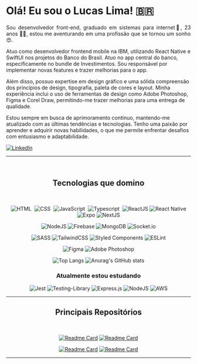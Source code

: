 # Olá! Eu sou o Lucas Lima! 🇧🇷

<p align='justify'>
Sou desenvolvedor front-end, graduado em sistemas para internet💚, 23 anos 👨‍💻, estou me aventurando em uma profissão que se tornou um sonho 😍.

Atuo como desenvolvedor frontend mobile na IBM, utilizando React Native e SwiftUI nos projetos do Banco do Brasil. Atuo no app central do banco, especificamente no bundle de Investimentos. Sou responsável por implementar novas features e trazer melhorias para o app. 

Além disso, possuo expertise em design gráfico e uma sólida compreensão dos princípios de design, tipografia, paleta de cores e layout. Minha experiência inclui o uso de ferramentas de design como Adobe Photoshop, Figma e Corel Draw, permitindo-me trazer melhorias para uma entrega de qualidade.

Estou sempre em busca de aprimoramento contínuo, mantendo-me atualizado com as últimas tendências e tecnologias. Tenho uma paixão por aprender e adquirir novas habilidades, o que me permite enfrentar desafios com entusiasmo e adaptabilidade.

[![LinkedIn](https://img.shields.io/badge/linkedin-%230077B5.svg?style=for-the-badge&logo=linkedin&logoColor=white)](https://linkedin.com/in/lucaslimasz)
</p>

<hr>

<div align='center'><br>

## Tecnologias que domino
<br>
  
![HTML](https://img.shields.io/badge/HTML5-E34F26?style=for-the-badge&logo=html5&logoColor=white)&nbsp;
![CSS](https://img.shields.io/badge/CSS3-1572B6?style=for-the-badge&logo=css3&logoColor=white)&nbsp;
![JavaScript](https://img.shields.io/badge/JavaScript-F7DF1E?style=for-the-badge&logo=javascript&logoColor=black)&nbsp;
![Typescript](https://img.shields.io/badge/Typescript-14354C?style=for-the-badge&logo=typescript&logoColor=white)&nbsp;
![ReactJS](https://img.shields.io/badge/ReactJS-1572B6.svg?style=for-the-badge&logo=React&logoColor=white)
![React Native](https://img.shields.io/badge/react_native-%2320232a.svg?style=for-the-badge&logo=react&logoColor=%2361DAFB)
![Expo](https://img.shields.io/badge/expo-1C1E24?style=for-the-badge&logo=expo&logoColor=#D04A37)
![NextJS](https://img.shields.io/badge/next.js-000000?style=for-the-badge&logo=nextdotjs&logoColor=white)

![NodeJS](https://img.shields.io/badge/node.js-6DA55F?style=for-the-badge&logo=node.js&logoColor=white)
![Firebase](https://img.shields.io/badge/Firebase-039BE5?style=for-the-badge&logo=Firebase&logoColor=white)
![MongoDB](https://img.shields.io/badge/MongoDB-%234ea94b.svg?style=for-the-badge&logo=mongodb&logoColor=white)
![Socket.io](https://img.shields.io/badge/Socket.io-black?style=for-the-badge&logo=socket.io&badgeColor=010101)

![SASS](https://img.shields.io/badge/SASS-hotpink.svg?style=for-the-badge&logo=SASS&logoColor=white)
![TailwindCSS](https://img.shields.io/badge/tailwindcss-%2338B2AC.svg?style=for-the-badge&logo=tailwind-css&logoColor=white)
![Styled Components](https://img.shields.io/badge/styled--components-DB7093?style=for-the-badge&logo=styled-components&logoColor=white)
![ESLint](https://img.shields.io/badge/ESLint-4B3263?style=for-the-badge&logo=eslint&logoColor=white)

![Figma](https://img.shields.io/badge/figma-%23F24E1E.svg?style=for-the-badge&logo=figma&logoColor=white)
![Adobe Photoshop](https://img.shields.io/badge/photoshop-%2331A8FF.svg?style=for-the-badge&logo=adobe%20photoshop&logoColor=white)

![Top Langs](https://github-readme-stats.vercel.app/api/top-langs/?username=lucaslimasz&custom_title=&layout=compact&bg_color=fff&text_color=000&hide_border=true&langs_count=8) 
![Anurag's GitHub stats](https://github-readme-stats.vercel.app/api?username=lucaslimasz&theme=transparent&show_icons=true&text_color=000&hide_border=true&hide_title=true&line_height=20&text_bold=false&card_width=100) 

</div>
<div align='center'>

### Atualmente estou estudando
  
![Jest](https://img.shields.io/badge/-jest-%23C21325?style=for-the-badge&logo=jest&logoColor=white)
![Testing-Library](https://img.shields.io/badge/-TestingLibrary-%23E33332?style=for-the-badge&logo=testing-library&logoColor=white)
![Express.js](https://img.shields.io/badge/express.js-%23404d59.svg?style=for-the-badge&logo=express&logoColor=%2361DAFB)
![NodeJS](https://img.shields.io/badge/node.js-6DA55F?style=for-the-badge&logo=node.js&logoColor=white)
![AWS](https://img.shields.io/badge/AWS-%23FF9900.svg?style=for-the-badge&logo=amazon-aws&logoColor=white)

</div>

<hr>

<div align='center'>

## Principais Repositórios
<br />

[![Readme Card](https://github-readme-stats.vercel.app/api/pin/?username=lucaslimasz&repo=IA-food-photo&bg_color=fff&text_color=000&hide_border=false&card_width=100)](https://github.com/Lucaslimasz/IA-food-photo)
[![Readme Card](https://github-readme-stats.vercel.app/api/pin/?username=lucaslimasz&repo=readgenerator-web&bg_color=fff&text_color=000&hide_border=false&card_width=100)](https://github.com/Lucaslimasz/readgenerator-web)

[![Readme Card](https://github-readme-stats.vercel.app/api/pin/?username=lucaslimasz&repo=juniando&bg_color=fff&text_color=000&hide_border=false&card_width=100)](https://github.com/Lucaslimasz/juniando)
[![Readme Card](https://github-readme-stats.vercel.app/api/pin/?username=lucaslimasz&repo=ignite-dtmoney&bg_color=fff&text_color=000&hide_border=false&card_width=100)](https://github.com/Lucaslimasz/ignite-dtmoney)


</div>

<hr>
